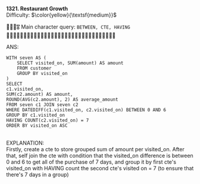 **1321. Restaurant Growth**
<br>
Difficulty: $\color{yellow}{\textsf{medium}}$

🦸🏻‍♂️🎖️ Main character query: ```BETWEEN, CTE, HAVING```
<br>
🌭🌭🌭🌭🌭🌭🌭🌭🌭🌭🌭🌭🌭🌭🌭🌭🌭🌭🌭🌭🌭🌭🌭🌭🌭🌭🌭🌭🌭🌭🌭🌭
<br>

ANS:
<br>
```
WITH seven AS (
    SELECT visited_on, SUM(amount) AS amount
    FROM customer
    GROUP BY visited_on
)
SELECT 
c1.visited_on,
SUM(c2.amount) AS amount,
ROUND(AVG(c2.amount), 2) AS average_amount
FROM seven c1 JOIN seven c2
WHERE DATEDIFF(c1.visited_on, c2.visited_on) BETWEEN 0 AND 6
GROUP BY c1.visited_on
HAVING COUNT(c2.visited_on) = 7
ORDER BY visited_on ASC
```

<br>
EXPLANATION:
<br>
Firstly, create a cte to store grouped sum of amount per visited_on. After that, self join the cte with condition that the visited_on difference is between 0 and 6 to get all of the purchase of 7 days, and group it by first cte's visited_on with HAVING count the second cte's visited on = 7 (to ensure that there's 7 days in a group)